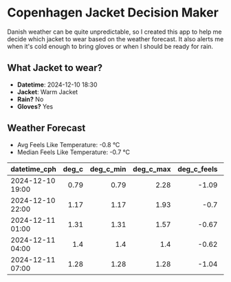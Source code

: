
# Copenhagen Jacket Decision Maker

Danish weather can be quite unpredictable, so I created this app to help me decide which jacket to wear based on the weather forecast. 
It also alerts me when it's cold enough to bring gloves or when I should be ready for rain.

## What Jacket to wear?

- **Datetime**: 2024-12-10 18:30
- **Jacket**: Warm Jacket
- **Rain?** No
- **Gloves?** Yes

## Weather Forecast
- Avg Feels Like Temperature: -0.8 °C
- Median Feels Like Temperature: -0.7 °C

| datetime_cph     |   deg_c |   deg_c_min |   deg_c_max |   deg_c_feels | weather   | wind   | rain   |
|:-----------------|--------:|------------:|------------:|--------------:|:----------|:-------|:-------|
| 2024-12-10 19:00 |    0.79 |        0.79 |        2.28 |         -1.09 | Clouds    | Low    | None   |
| 2024-12-10 22:00 |    1.17 |        1.17 |        1.93 |         -0.7  | Clouds    | Low    | None   |
| 2024-12-11 01:00 |    1.31 |        1.31 |        1.57 |         -0.67 | Clouds    | Low    | None   |
| 2024-12-11 04:00 |    1.4  |        1.4  |        1.4  |         -0.62 | Clouds    | Low    | None   |
| 2024-12-11 07:00 |    1.28 |        1.28 |        1.28 |         -1.04 | Clouds    | Low    | None   |
        